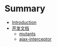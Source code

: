 # Summary

* [Introduction](README.md)
* [开发文档](kai_fa_wen_dang/kai_fa_wen_dang.md)
   * [mutants](kai_fa_wen_dang/mutants/mutants.md)
   * [ajax-interceptor](kai_fa_wen_dang/ajax-interceptor/Ajax-Interceptor.md)

